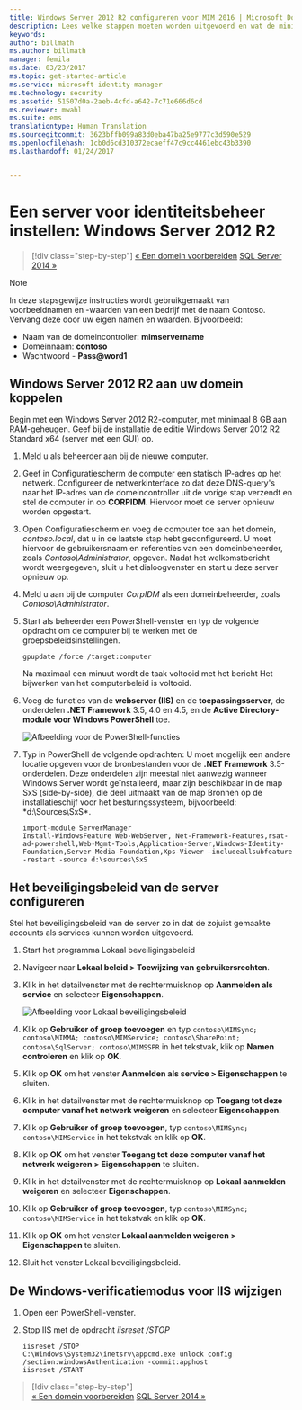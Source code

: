 ```yaml
---
title: Windows Server 2012 R2 configureren voor MIM 2016 | Microsoft Docs
description: Lees welke stappen moeten worden uitgevoerd en wat de minimale vereisten zijn voor het voorbereiden van Windows Server 2012 RS zodat dit kan samenwerken met MIM 2016.
keywords: 
author: billmath
ms.author: billmath
manager: femila
ms.date: 03/23/2017
ms.topic: get-started-article
ms.service: microsoft-identity-manager
ms.technology: security
ms.assetid: 51507d0a-2aeb-4cfd-a642-7c71e666d6cd
ms.reviewer: mwahl
ms.suite: ems
translationtype: Human Translation
ms.sourcegitcommit: 3623bffb099a83d0eba47ba25e9777c3d590e529
ms.openlocfilehash: 1cb0d6cd310372ecaeff47c9cc4461ebc43b3390
ms.lasthandoff: 01/24/2017


---
```


# <a name="set-up-an-identity-management-server-windows-server-2012-r2"></a>Een server voor identiteitsbeheer instellen: Windows Server 2012 R2

>[!div class="step-by-step"]
[« Een domein voorbereiden](preparing-domain.md)
[SQL Server 2014 »](prepare-server-sql2014.md)

> [!NOTE]
> In deze stapsgewijze instructies wordt gebruikgemaakt van voorbeeldnamen en -waarden van een bedrijf met de naam Contoso. Vervang deze door uw eigen namen en waarden. Bijvoorbeeld:
> - Naam van de domeincontroller: **mimservername**
> - Domeinnaam: **contoso**
> - Wachtwoord - **Pass@word1**

## <a name="join-windows-server-2012-r2-to-your-domain"></a>Windows Server 2012 R2 aan uw domein koppelen

Begin met een Windows Server 2012 R2-computer, met minimaal 8 GB aan RAM-geheugen. Geef bij de installatie de editie Windows Server 2012 R2 Standard x64 (server met een GUI) op.

1. Meld u als beheerder aan bij de nieuwe computer.

2. Geef in Configuratiescherm de computer een statisch IP-adres op het netwerk. Configureer de netwerkinterface zo dat deze DNS-query's naar het IP-adres van de domeincontroller uit de vorige stap verzendt en stel de computer in op **CORPIDM**.  Hiervoor moet de server opnieuw worden opgestart.

3. Open Configuratiescherm en voeg de computer toe aan het domein, *contoso.local*, dat u in de laatste stap hebt geconfigureerd.  U moet hiervoor de gebruikersnaam en referenties van een domeinbeheerder, zoals *Contoso\Administrator*, opgeven.  Nadat het welkomstbericht wordt weergegeven, sluit u het dialoogvenster en start u deze server opnieuw op.

4. Meld u aan bij de computer *CorpIDM* als een domeinbeheerder, zoals *Contoso\Administrator*.

5. Start als beheerder een PowerShell-venster en typ de volgende opdracht om de computer bij te werken met de groepsbeleidsinstellingen.

    ```
    gpupdate /force /target:computer
    ```

    Na maximaal een minuut wordt de taak voltooid met het bericht Het bijwerken van het computerbeleid is voltooid.

6. Voeg de functies van de **webserver (IIS)** en de **toepassingsserver**, de onderdelen **.NET Framework** 3.5, 4.0 en 4.5, en de **Active Directory-module voor Windows PowerShell** toe.

    ![Afbeelding voor de PowerShell-functies](media/MIM-DeployWS2.png)

7. Typ in PowerShell de volgende opdrachten: U moet mogelijk een andere locatie opgeven voor de bronbestanden voor de **.NET Framework** 3.5-onderdelen. Deze onderdelen zijn meestal niet aanwezig wanneer Windows Server wordt geïnstalleerd, maar zijn beschikbaar in de map SxS (side-by-side), die deel uitmaakt van de map Bronnen op de installatieschijf voor het besturingssysteem, bijvoorbeeld: *d:\Sources\SxS\*.

    ```
    import-module ServerManager
    Install-WindowsFeature Web-WebServer, Net-Framework-Features,rsat-ad-powershell,Web-Mgmt-Tools,Application-Server,Windows-Identity-Foundation,Server-Media-Foundation,Xps-Viewer –includeallsubfeature -restart -source d:\sources\SxS
    ```

## <a name="configure-the-server-security-policy"></a>Het beveiligingsbeleid van de server configureren

Stel het beveiligingsbeleid van de server zo in dat de zojuist gemaakte accounts als services kunnen worden uitgevoerd.

1. Start het programma Lokaal beveiligingsbeleid

2. Navigeer naar **Lokaal beleid > Toewijzing van gebruikersrechten**.

3. Klik in het detailvenster met de rechtermuisknop op **Aanmelden als service** en selecteer **Eigenschappen**.

    ![Afbeelding voor Lokaal beveiligingsbeleid](media/MIM-DeployWS3.png)

4. Klik op **Gebruiker of groep toevoegen** en typ `contoso\MIMSync; contoso\MIMMA; contoso\MIMService; contoso\SharePoint; contoso\SqlServer; contoso\MIMSSPR` in het tekstvak, klik op **Namen controleren** en klik op **OK**.

5. Klik op **OK** om het venster **Aanmelden als service > Eigenschappen** te sluiten.

6.  Klik in het detailvenster met de rechtermuisknop op **Toegang tot deze computer vanaf het netwerk weigeren** en selecteer **Eigenschappen**.

7. Klik op **Gebruiker of groep toevoegen**, typ `contoso\MIMSync; contoso\MIMService` in het tekstvak en klik op **OK**.

8. Klik op **OK** om het venster **Toegang tot deze computer vanaf het netwerk weigeren > Eigenschappen** te sluiten.

9. Klik in het detailvenster met de rechtermuisknop op **Lokaal aanmelden weigeren** en selecteer **Eigenschappen**.

10. Klik op **Gebruiker of groep toevoegen**, typ `contoso\MIMSync; contoso\MIMService` in het tekstvak en klik op **OK**.

11. Klik op **OK** om het venster **Lokaal aanmelden weigeren > Eigenschappen** te sluiten.

12. Sluit het venster Lokaal beveiligingsbeleid.


## <a name="change-the-iis-windows-authentication-mode"></a>De Windows-verificatiemodus voor IIS wijzigen

1.  Open een PowerShell-venster.

2.  Stop IIS met de opdracht *iisreset /STOP*

    ```
    iisreset /STOP
    C:\Windows\System32\inetsrv\appcmd.exe unlock config /section:windowsAuthentication -commit:apphost
    iisreset /START
    ```

>[!div class="step-by-step"]  
[« Een domein voorbereiden](preparing-domain.md)
[SQL Server 2014 »](prepare-server-sql2014.md)

